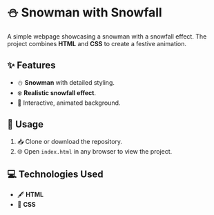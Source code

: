 # ⛄ Snowman with Snowfall  

A simple webpage showcasing a snowman with a snowfall effect. The project combines **HTML** and **CSS** to create a festive animation.  

## ✨ Features  
- ⛄ **Snowman** with detailed styling.  
- ❄️ **Realistic snowfall effect**.  
- 🎨 Interactive, animated background.  

## 🚀 Usage  
1. 📥 Clone or download the repository.  
2. 🌐 Open `index.html` in any browser to view the project.  

## 💻 Technologies Used  
- 🖋️ **HTML**  
- 🎨 **CSS**  
